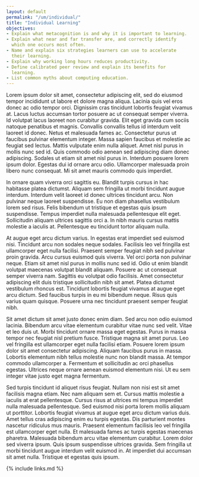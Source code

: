 ```yaml
---
layout: default
permalink: "/um/individual/"
title: "Individual Learning"
objectives:
- Explain what metacognition is and why it is important to learning.
- Explain what near and far transfer are, and correctly identify
  which one occurs most often.
- Name and explain six strategies learners can use to accelerate
  their learning.
- Explain why working long hours reduces productivity.
- Define calibrated peer review and explain its benefits for
  learning.
- List common myths about computing education.
---
```


Lorem ipsum dolor sit amet, consectetur adipiscing elit, sed do
eiusmod tempor incididunt ut labore et dolore magna aliqua. Lacinia
quis vel eros donec ac odio tempor orci. Dignissim cras tincidunt
lobortis feugiat vivamus at. Lacus luctus accumsan tortor posuere ac
ut consequat semper viverra. Id volutpat lacus laoreet non curabitur
gravida. Elit eget gravida cum sociis natoque penatibus et
magnis. Convallis convallis tellus id interdum velit laoreet id
donec. Netus et malesuada fames ac. Consectetur purus ut faucibus
pulvinar elementum integer. Massa sapien faucibus et molestie ac
feugiat sed lectus. Mattis vulputate enim nulla aliquet. Amet nisl
purus in mollis nunc sed id. Quis commodo odio aenean sed adipiscing
diam donec adipiscing. Sodales ut etiam sit amet nisl purus
in. Interdum posuere lorem ipsum dolor. Egestas dui id ornare arcu
odio. Ullamcorper malesuada proin libero nunc consequat. Mi sit amet
mauris commodo quis imperdiet.

In ornare quam viverra orci sagittis eu. Blandit turpis cursus in hac
habitasse platea dictumst. Aliquam sem fringilla ut morbi tincidunt
augue interdum. Interdum velit laoreet id donec ultrices tincidunt
arcu. Non pulvinar neque laoreet suspendisse. Eu non diam phasellus
vestibulum lorem sed risus. Felis bibendum ut tristique et egestas
quis ipsum suspendisse. Tempus imperdiet nulla malesuada pellentesque
elit eget. Sollicitudin aliquam ultrices sagittis orci a. In nibh
mauris cursus mattis molestie a iaculis at. Pellentesque eu tincidunt
tortor aliquam nulla.

At augue eget arcu dictum varius. In egestas erat imperdiet sed
euismod nisi. Tincidunt arcu non sodales neque sodales. Facilisis leo
vel fringilla est ullamcorper eget nulla facilisi. Praesent semper
feugiat nibh sed pulvinar proin gravida. Arcu cursus euismod quis
viverra. Vel orci porta non pulvinar neque. Etiam sit amet nisl purus
in mollis nunc sed id. Odio ut enim blandit volutpat maecenas volutpat
blandit aliquam. Posuere ac ut consequat semper viverra nam. Sagittis
eu volutpat odio facilisis. Amet consectetur adipiscing elit duis
tristique sollicitudin nibh sit amet. Platea dictumst vestibulum
rhoncus est. Tincidunt lobortis feugiat vivamus at augue eget arcu
dictum. Sed faucibus turpis in eu mi bibendum neque. Risus quis varius
quam quisque. Posuere urna nec tincidunt praesent semper feugiat nibh.

Sit amet dictum sit amet justo donec enim diam. Sed arcu non odio
euismod lacinia. Bibendum arcu vitae elementum curabitur vitae nunc
sed velit. Vitae et leo duis ut. Morbi tincidunt ornare massa eget
egestas. Purus in massa tempor nec feugiat nisl pretium
fusce. Tristique magna sit amet purus. Leo vel fringilla est
ullamcorper eget nulla facilisi etiam. Posuere lorem ipsum dolor sit
amet consectetur adipiscing. Aliquam faucibus purus in massa. Lobortis
elementum nibh tellus molestie nunc non blandit massa. At tempor
commodo ullamcorper a. Fermentum et sollicitudin ac orci phasellus
egestas. Ultrices neque ornare aenean euismod elementum nisi. Ut eu
sem integer vitae justo eget magna fermentum.

Sed turpis tincidunt id aliquet risus feugiat. Nullam non nisi est sit
amet facilisis magna etiam. Nec nam aliquam sem et. Cursus mattis
molestie a iaculis at erat pellentesque. Cursus risus at ultrices mi
tempus imperdiet nulla malesuada pellentesque. Sed euismod nisi porta
lorem mollis aliquam ut porttitor. Lobortis feugiat vivamus at augue
eget arcu dictum varius duis. Amet tellus cras adipiscing enim eu
turpis egestas. Dis parturient montes nascetur ridiculus mus
mauris. Praesent elementum facilisis leo vel fringilla est ullamcorper
eget nulla. Et malesuada fames ac turpis egestas maecenas
pharetra. Malesuada bibendum arcu vitae elementum curabitur. Lorem
dolor sed viverra ipsum. Quis ipsum suspendisse ultrices gravida. Sem
fringilla ut morbi tincidunt augue interdum velit euismod in. At
imperdiet dui accumsan sit amet nulla. Tristique et egestas quis
ipsum.

{% include links.md %}
